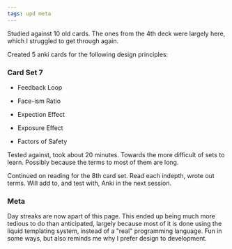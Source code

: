 ```yaml
---
tags: upd meta
---
```


Studied against 10 old cards. The ones from the 4th deck were largely here, which I struggled to get through again.

Created 5 anki cards for the following design principles:

### Card Set 7

* Feedback Loop

* Face-ism Ratio

* Expection Effect

* Exposure Effect

* Factors of Safety

Tested against, took about 20 minutes. Towards the more difficult of sets to learn. Possibly because the terms to most of them are long.

Continued on reading for the 8th card set. Read each indepth, wrote out terms. Will add to, and test with, Anki in the next session.

### Meta

Day streaks are now apart of this page. This ended up being much more tedious to do than anticipated, largely because most of it is done using the liquid templating system, instead of a "real" programming language. Fun in some ways, but also reminds me why I prefer design to development.
